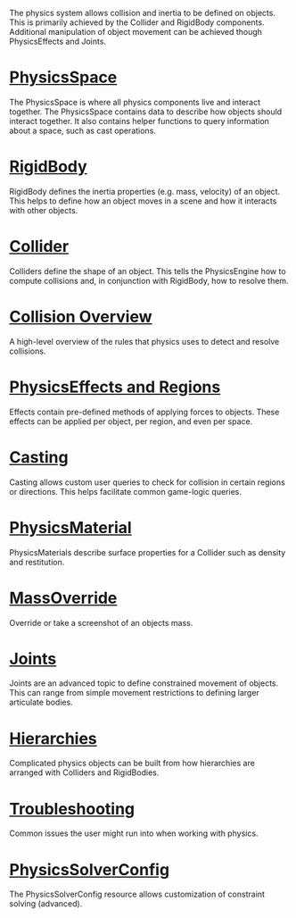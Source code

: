 The physics system allows collision and inertia to be defined on objects. This is primarily achieved by the Collider and RigidBody components. Additional manipulation of object movement can be achieved though PhysicsEffects and Joints.

 #  [PhysicsSpace](https://github.com/ZilchEngine/ZilchDocs/blob/master/zilch_editor_documentation/zeromanual/physics/physicsspace.markdown)
The PhysicsSpace is where all physics components live and interact together. The PhysicsSpace contains data to describe how objects should interact together. It also contains helper functions to query information about a space, such as cast operations.
  
 #  [RigidBody](https://github.com/ZilchEngine/ZilchDocs/blob/master/zilch_editor_documentation/zeromanual/physics/rigidbody.markdown)
RigidBody defines the inertia properties (e.g. mass, velocity) of an object. This helps to define how an object moves in a scene and how it interacts with other objects.
  
 #  [Collider](https://github.com/ZilchEngine/ZilchDocs/blob/master/zilch_editor_documentation/zeromanual/physics/colliders.markdown)
Colliders define the shape of an object. This tells the PhysicsEngine how to compute collisions and, in conjunction with RigidBody, how to resolve them.

 #  [Collision Overview](https://github.com/ZilchEngine/ZilchDocs/blob/master/zilch_editor_documentation/zeromanual/physics/collisionoverview.markdown)
A high-level overview of the rules that physics uses to detect and resolve collisions.
  
 #  [PhysicsEffects and Regions](https://github.com/ZilchEngine/ZilchDocs/blob/master/zilch_editor_documentation/zeromanual/physics/physicseffectsandregions.markdown)
Effects contain pre-defined methods of applying forces to objects. These effects can be applied per object, per region, and even per space.
  
 #  [Casting](https://github.com/ZilchEngine/ZilchDocs/blob/master/zilch_editor_documentation/zeromanual/physics/physicscasting.markdown)
Casting allows custom user queries to check for collision in certain regions or directions. This helps facilitate common game-logic queries.

 #  [PhysicsMaterial](https://github.com/ZilchEngine/ZilchDocs/blob/master/zilch_editor_documentation/zeromanual/physics/physicsmaterial.markdown)
PhysicsMaterials describe surface properties for a Collider such as density and restitution.
  
 #  [MassOverride](https://github.com/ZilchEngine/ZilchDocs/blob/master/zilch_editor_documentation/zeromanual/physics/massoverride.markdown)
Override or take a screenshot of an objects mass.

 #  [Joints](https://github.com/ZilchEngine/ZilchDocs/blob/master/zilch_editor_documentation/zeromanual/physics/joints.markdown)
Joints are an advanced topic to define constrained movement of objects. This can range from simple movement restrictions to defining larger articulate bodies.

 #  [Hierarchies](https://github.com/ZilchEngine/ZilchDocs/blob/master/zilch_editor_documentation/zeromanual/physics/hierarchies.markdown)
Complicated physics objects can be built from how hierarchies are arranged with Colliders and RigidBodies.
  
 #  [Troubleshooting](https://github.com/ZilchEngine/ZilchDocs/blob/master/zilch_editor_documentation/zeromanual/physics/physicstroubleshooting.markdown)
Common issues the user might run into when working with physics.

 #  [PhysicsSolverConfig](https://github.com/ZilchEngine/ZilchDocs/blob/master/zilch_editor_documentation/zeromanual/physics/physicssolverconfig.markdown)
The PhysicsSolverConfig resource allows customization of constraint solving (advanced). 

 
